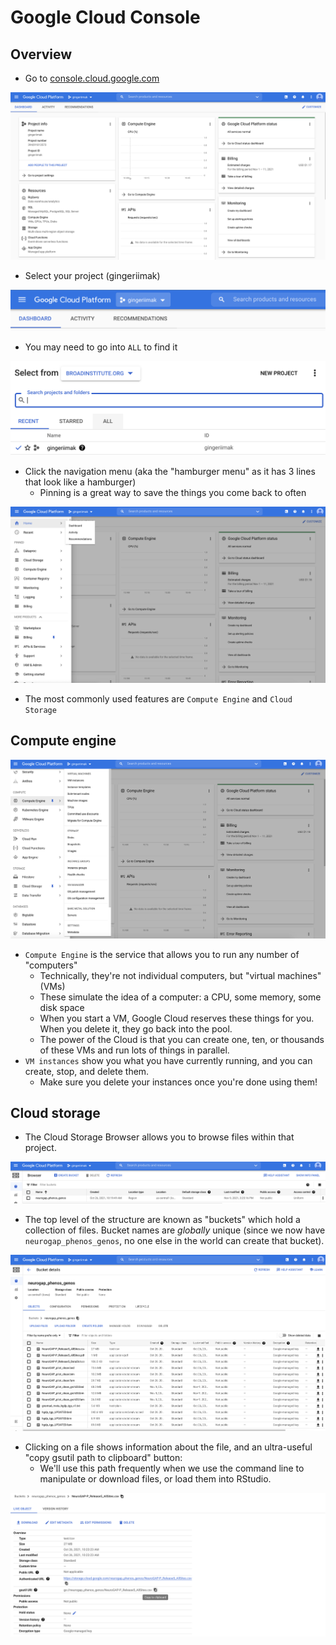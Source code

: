 # Google Cloud Console

## Overview

- Go to [console.cloud.google.com](https://console.cloud.google.com/)

![Console main page](img/Console/Console%20main%20page.png)

- Select your project (gingeriimak)

![Console project selection](img/Console/Console%20project%20selection.png)

- You may need to go into `ALL` to find it

![Console project selection 2](img/Console/Console%20project%20selection%202.png)

- Click the navigation menu (aka the "hamburger menu" as it has 3 lines that look like a hamburger)
  - Pinning is a great way to save the things you come back to often

![Console navigation](img/Console/Console%20navigation.png)

- The most commonly used features are `Compute Engine` and `Cloud Storage`

## Compute engine

![Console compute engine](img/Console/Console%20compute%20engine.png)

- `Compute Engine` is the service that allows you to run any number of "computers"
  - Technically, they're not individual computers, but "virtual machines" (VMs)
  - These simulate the idea of a computer: a CPU, some memory, some disk space
  - When you start a VM, Google Cloud reserves these things for you. When you delete it, they go back into the pool.
  - The power of the Cloud is that you can create one, ten, or thousands of these VMs and run lots of things in parallel.
- `VM instances` show you what you have currently running, and you can create, stop, and delete them.
  - Make sure you delete your instances once you're done using them!

## Cloud storage

- The Cloud Storage Browser allows you to browse files within that project.

![Console storage browser](img/Console/Console%20storage%20browser.png)

- The top level of the structure are known as "buckets" which hold a collection of files. Bucket names are *globally* unique (since we now have `neurogap_phenos_genos`, no one else in the world can create that bucket).

![Console storage browser 2](img/Console/Console%20storage%20browser%202.png)

- Clicking on a file shows information about the file, and an ultra-useful "copy gsutil path to clipboard" button:
  - We'll use this path frequently when we use the command line to manipulate or download files, or load them into RStudio. 

![Console storage file details](img/Console/Console%20storage%20file%20details.png)
